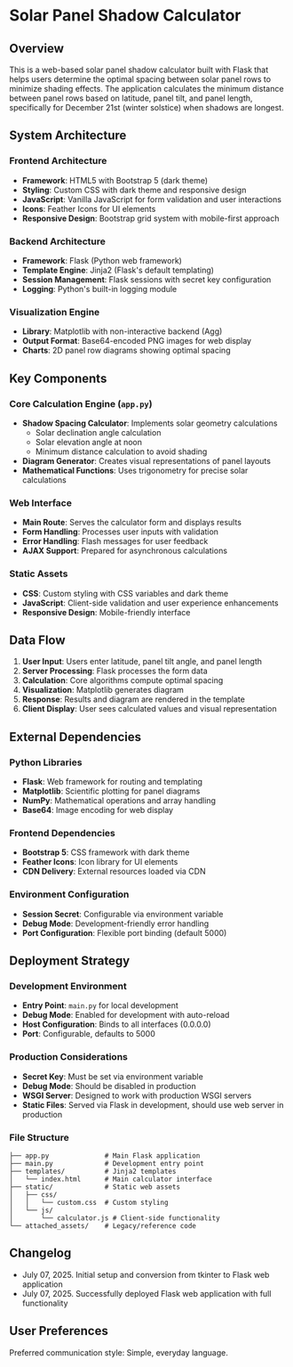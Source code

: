 # Solar Panel Shadow Calculator

## Overview

This is a web-based solar panel shadow calculator built with Flask that helps users determine the optimal spacing between solar panel rows to minimize shading effects. The application calculates the minimum distance between panel rows based on latitude, panel tilt, and panel length, specifically for December 21st (winter solstice) when shadows are longest.

## System Architecture

### Frontend Architecture
- **Framework**: HTML5 with Bootstrap 5 (dark theme)
- **Styling**: Custom CSS with dark theme and responsive design
- **JavaScript**: Vanilla JavaScript for form validation and user interactions
- **Icons**: Feather Icons for UI elements
- **Responsive Design**: Bootstrap grid system with mobile-first approach

### Backend Architecture
- **Framework**: Flask (Python web framework)
- **Template Engine**: Jinja2 (Flask's default templating)
- **Session Management**: Flask sessions with secret key configuration
- **Logging**: Python's built-in logging module

### Visualization Engine
- **Library**: Matplotlib with non-interactive backend (Agg)
- **Output Format**: Base64-encoded PNG images for web display
- **Charts**: 2D panel row diagrams showing optimal spacing

## Key Components

### Core Calculation Engine (`app.py`)
- **Shadow Spacing Calculator**: Implements solar geometry calculations
  - Solar declination angle calculation
  - Solar elevation angle at noon
  - Minimum distance calculation to avoid shading
- **Diagram Generator**: Creates visual representations of panel layouts
- **Mathematical Functions**: Uses trigonometry for precise solar calculations

### Web Interface
- **Main Route**: Serves the calculator form and displays results
- **Form Handling**: Processes user inputs with validation
- **Error Handling**: Flash messages for user feedback
- **AJAX Support**: Prepared for asynchronous calculations

### Static Assets
- **CSS**: Custom styling with CSS variables and dark theme
- **JavaScript**: Client-side validation and user experience enhancements
- **Responsive Design**: Mobile-friendly interface

## Data Flow

1. **User Input**: Users enter latitude, panel tilt angle, and panel length
2. **Server Processing**: Flask processes the form data
3. **Calculation**: Core algorithms compute optimal spacing
4. **Visualization**: Matplotlib generates diagram
5. **Response**: Results and diagram are rendered in the template
6. **Client Display**: User sees calculated values and visual representation

## External Dependencies

### Python Libraries
- **Flask**: Web framework for routing and templating
- **Matplotlib**: Scientific plotting for panel diagrams
- **NumPy**: Mathematical operations and array handling
- **Base64**: Image encoding for web display

### Frontend Dependencies
- **Bootstrap 5**: CSS framework with dark theme
- **Feather Icons**: Icon library for UI elements
- **CDN Delivery**: External resources loaded via CDN

### Environment Configuration
- **Session Secret**: Configurable via environment variable
- **Debug Mode**: Development-friendly error handling
- **Port Configuration**: Flexible port binding (default 5000)

## Deployment Strategy

### Development Environment
- **Entry Point**: `main.py` for local development
- **Debug Mode**: Enabled for development with auto-reload
- **Host Configuration**: Binds to all interfaces (0.0.0.0)
- **Port**: Configurable, defaults to 5000

### Production Considerations
- **Secret Key**: Must be set via environment variable
- **Debug Mode**: Should be disabled in production
- **WSGI Server**: Designed to work with production WSGI servers
- **Static Files**: Served via Flask in development, should use web server in production

### File Structure
```
├── app.py              # Main Flask application
├── main.py             # Development entry point
├── templates/          # Jinja2 templates
│   └── index.html      # Main calculator interface
├── static/             # Static web assets
│   ├── css/
│   │   └── custom.css  # Custom styling
│   └── js/
│       └── calculator.js # Client-side functionality
└── attached_assets/    # Legacy/reference code
```

## Changelog
- July 07, 2025. Initial setup and conversion from tkinter to Flask web application
- July 07, 2025. Successfully deployed Flask web application with full functionality

## User Preferences

Preferred communication style: Simple, everyday language.